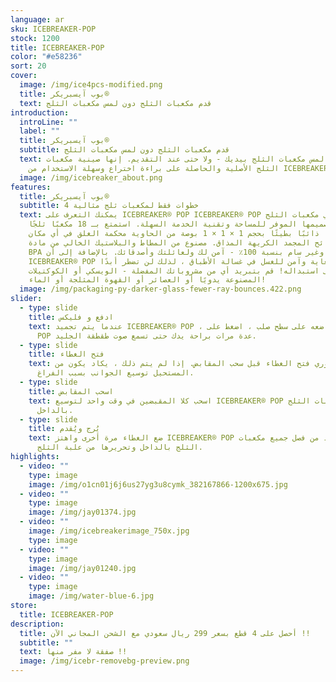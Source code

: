```yaml
---
language: ar
sku: ICEBREAKER-POP
stock: 1200
title: ICEBREAKER-POP
color: "#e58236"
sort: 20
cover:
  image: /img/ice4pcs-modified.png
  title: بوب آيسبريكر®
  text: قدم مكعبات الثلج دون لمس مكعبات الثلج
introduction:
  introLine: ""
  label: ""
  title: بوب آيسبريكر®
  subtitle: قدم مكعبات الثلج دون لمس مكعبات الثلج
  text: لا مزيد من لمس مكعبات الثلج بيديك - ولا حتى عند التقديم. إنها صينية مكعبات
    الثلج الأصلية والحاصلة على براءة اختراع وسهلة الاستخدام من ICEBREAKER®
  image: /img/icebreaker_about.png
features:
  title: بوب آيسبريكر®
  subtitle: 4 خطوات فقط لمكعبات ثلج مثالية
  text: يمكنك التعرف على ICEBREAKER® POP ICEBREAKER® POP من صواني مكعبات الثلج
    بتصميمها الموفر للمساحة وتقنية الخدمة السهلة. استمتع بـ 18 مكعبًا ثلجًا
    كبيرًا ذائبًا بطيئًا بحجم 1 × 1 × 1 بوصة من الحاوية محكمة الغلق في أي مكان
    دون روائح المجمد الكريهة المذاق. مصنوع من المطاط والبلاستيك الخالي من مادة
    BPA وغير سام بنسبة 100٪ - آمن لك ولعائلتك وأصدقائك. بالإضافة إلى أن
    ICEBREAKER® POP متين للغاية وآمن للغسل في غسالة الأطباق ، لذلك لن تضطر أبدًا
    إلى استبداله! قم بتبريد أي من مشروباتك المفضلة - الويسكي أو الكوكتيلات
    المصنوعة يدويًا أو العصائر أو القهوة المثلجة أو الماء!
  image: /img/packaging-py-darker-glass-fewer-ray-bounces.422.png
slider:
  - type: slide
    title: ادفع و فليكس
    text: عندما يتم تجميد ICEBREAKER® POP ، ضعه على سطح صلب ، اضغط على ICEBREAKER®
      POP عدة مرات براحة يدك حتى تسمع صوت طقطقة الجليد.
  - type: slide
    title: فتح الغطاء
    text: من الضروري فتح الغطاء قبل سحب المقابض. إذا لم يتم ذلك ، يكاد يكون من
      المستحيل توسيع الجوانب بسبب الفراغ.
  - type: slide
    title: اسحب المقابض
    text: اسحب كلا المقبضين في وقت واحد لتوسيع ICEBREAKER® POP وتحرير مكعبات الثلج
      بالداخل.
  - type: slide
    title: يُرج ويُقدم
    text: ضع الغطاء مرة أخرى واهتز ICEBREAKER® POP جيدًا للتأكد من فصل جميع مكعبات
      الثلج بالداخل وتحريرها من علبة الثلج.
highlights:
  - video: ""
    type: image
    image: /img/o1cn01j6j6us27yg3u8cymk_382167866-1200x675.jpg
  - video: ""
    type: image
    image: /img/jay01374.jpg
  - video: ""
    image: /img/icebreakerimage_750x.jpg
    type: image
  - video: ""
    type: image
    image: /img/jay01240.jpg
  - video: ""
    type: image
    image: /img/water-blue-6.jpg
store:
  title: ICEBREAKER-POP
description:
  title: أحصل على 4 قطع بسعر 299 ريال سعودي مع الشحن المجاني الآن !!
  subtitle: ""
  text: صفقة لا مفر منها !!
  image: /img/icebr-removebg-preview.png
---
```


